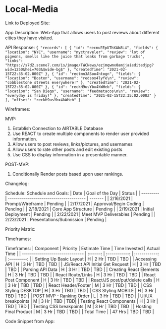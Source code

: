 # Local-Media

Link to Deployed Site:

App Description: Web-App that allows users to post reviews about different cities they have visited.

API Response: `{ "records": [ { "id": "recnuEEpUThXAb8L4", "fields": { "location": "NYC", "username": "nyctraveler", "review": "lot of pigeons, smells like the juice that leaks from garbage trucks", "links": "https://s7d2.scene7.com/is/image/TWCNews/ezjmqwmx0amjjaieditedjpg?wid=1250&hei=703&$wide-bg$" }, "createdTime": "2021-02-15T22:35:02.000Z" }, { "id": "rectmn3ASoo4htogn", "fields": { "location": "Boston", "username": "redsox4lyfe\n", "review": "cobblestone streets everywhere!" }, "createdTime": "2021-02-15T22:35:02.000Z" }, { "id": "reckH9usYbx4kWHeb", "fields": { "location": "San Diego", "username": "feedmetacos\n\n", "review": "everyday is friday!" }, "createdTime": "2021-02-15T22:35:02.000Z" } ], "offset": "reckH9usYbx4kWHeb" }`

Wireframes:

MVP:

1. Establish Connection to AIRTABLE Database
2. Use REACT to create multiple components to render user provided information.
3. Allow users to post reviews, links/pictures, and usernames
4. Allow users to rate other posts and edit existing posts
5. Use CSS to display information in a presentable manner.

POST-MVP:

1. Conditionally Render posts based upon user rankings.

Changelog:

Schedule:
Schedule and Goals:
| Date | Goal of the Day | Status |
| --------- | --------------------------------------- | ------- |
| 2/16/2021 | Prompt/Wireframe | Pending |
| 2/17/2021 | Approval/Begin Coding | Pending |
| 2/18/2021 | Core App Structure | Pending |
| 2/19/2021 | Initial Deployment | Pending |
| 2/22/2021 | Meet MVP Deliverables | Pending |
| 2/23/2021 | Presentations/Submission | Pending |

Priority Matrix:

Timeframes:

Timeframes:
| Component | Priority | Estimate Time | Time Invested | Actual Time |
| ------------------------------- | :------: | :-----------: | :-----------: | :---------: |
| Setting Up Basic Layout | H | 2 Hr | TBD | TBD |
| Accessing API | H | 3 Hr | TBD | TBD |
| JS/React API Initial Get Request | H | 3 Hr | TBD | TBD |
| Parsing API Data | H | 3 Hr | TBD | TBD |
| Creating React Elements | H | 3 Hr | TBD | TBD |
| React Route/Links | H | 3 Hr | TBD | TBD |
| React Post Component | H | 3 Hr | TBD | TBD |
| React/JS post/put/delete calls | H | 3 Hr | TBD | TBD |
| React Header/Footer | M | 3 Hr | TBD | TBD |
| CSS Styling DESKTOP | H | 3 Hr | TBD | TBD |
| CSS Styling MOBILE | H | 3 Hr | TBD | TBD |
| POST MVP - Ranking Order | L | 3 Hr | TBD | TBD |
| UI/UX breakpoints | M | 3 Hr | TBD | TBD|
| Testing React Components | H | 3 Hr | TBD | TBD |
| Testing CSS breakpoints | M | 3 Hr | TBD | TBD |
| Hosting Final Product | M | 3 Hr | TBD | TBD |
| Total Time | | 47 Hrs | TBD | TBD |

Code Snippet from App:
